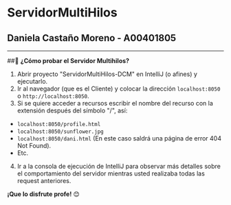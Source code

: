 # ServidorMultiHilos

## **Daniela Castaño Moreno - A00401805**

---

##📌 **¿Cómo probar el Servidor Multihilos?**

1. Abrir proyecto "ServidorMultiHilos-DCM" en IntelliJ (o afines) y ejecutarlo.
2. Ir al navegador (que es el Cliente) y colocar la dirección ```localhost:8050``` o ```http://localhost:8050```.
3. Si se quiere acceder a recursos escribir el nombre del recurso con la extensión después del símbolo "/", así:
* ```localhost:8050/profile.html```
* ```localhost:8050/sunflower.jpg```
* ```localhost:8050/dani.html``` (En este caso saldrá una página de error 404 Not Found).
* Etc.
4. Ir a la consola de ejecución de IntelliJ para observar más detalles sobre el comportamiento del servidor mientras usted realizaba todas las request anteriores.



**¡Que lo disfrute profe!** 😊
